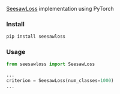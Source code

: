 [SeesawLoss](https://arxiv.org/abs/2008.10032) implementation using PyTorch

### Install

```bash
pip install seesawloss
```

### Usage

```python
from seesawloss import SeesawLoss

...
criterion = SeesawLoss(num_classes=1000)
...
```
